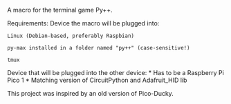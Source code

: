 A macro for the terminal game Py++.

Requirements:
  Device the macro will be plugged into:
  
    Linux (Debian-based, preferably Raspbian)
    
    py-max installed in a folder named "py++" (case-sensitive!)
    
    tmux
  Device that will be plugged into the other device:
    * Has to be a Raspberry Pi Pico 1
    * Matching version of CircuitPython and Adafruit_HID lib
  

This project was inspired by an old version of Pico-Ducky.
